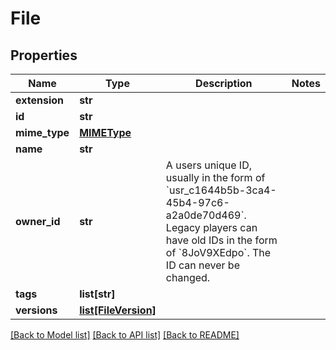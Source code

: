 # File



## Properties
Name | Type | Description | Notes
------------ | ------------- | ------------- | -------------
**extension** | **str** |  | 
**id** | **str** |  | 
**mime_type** | [**MIMEType**](MIMEType.md) |  | 
**name** | **str** |  | 
**owner_id** | **str** | A users unique ID, usually in the form of &#x60;usr_c1644b5b-3ca4-45b4-97c6-a2a0de70d469&#x60;. Legacy players can have old IDs in the form of &#x60;8JoV9XEdpo&#x60;. The ID can never be changed. | 
**tags** | **list[str]** |   | 
**versions** | [**list[FileVersion]**](FileVersion.md) |   | 

[[Back to Model list]](../README.md#documentation-for-models) [[Back to API list]](../README.md#documentation-for-api-endpoints) [[Back to README]](../README.md)


